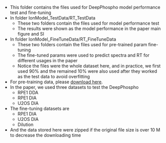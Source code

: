 * This folder contains the files used for DeepPhospho model performance test and fine-tuning
* In folder IonModel_TestData/RT_TestData
  * These two folders contain the files used for model performance test
  * The results were shown as the model performance in the paper main figure and SI
* In folder IonModel_FineTuneData/RT_FineTuneData
  * These two folders contain the files used for pre-trained param fine-tuning
  * The fine-tuned params were used to predict spectra and RT for different usages in the paper
  * Notice the files were the whole dataset here, and in practice, we first used 90% and the remained 10% were also used after they worked as the test data to avoid overfitting
* For pre-training data, please [download here](https://drive.google.com/drive/folders/1ETJEG-8lobVJWaYOBMnqUL1G5dUHRI2B).
* In the paper, we used three datasets to test the DeepPhospho
  * RPE1 DDA
  * RPE1 DIA
  * U2OS DIA
* The fine-tuning datasets are
  * RPE1 DIA
  * U2OS DIA
  * Dilution
* And the data stored here were zipped if the original file size is over 10 M to decrease the downloading time

